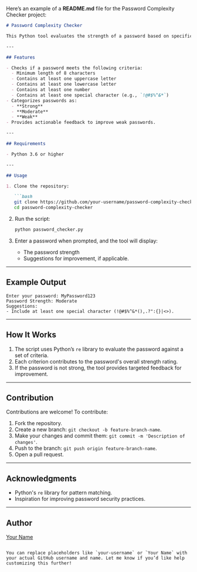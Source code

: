 Here’s an example of a **README.md** file for the Password Complexity Checker project:  

```markdown
# Password Complexity Checker

This Python tool evaluates the strength of a password based on specific criteria and provides feedback to users on how to improve their passwords. It’s designed to help users create stronger, more secure passwords.

---

## Features

- Checks if a password meets the following criteria:
  - Minimum length of 8 characters
  - Contains at least one uppercase letter
  - Contains at least one lowercase letter
  - Contains at least one number
  - Contains at least one special character (e.g., `!@#$%^&*`)
- Categorizes passwords as:
  - **Strong**
  - **Moderate**
  - **Weak**
- Provides actionable feedback to improve weak passwords.

---

## Requirements

- Python 3.6 or higher

---

## Usage

1. Clone the repository:

   ```bash
   git clone https://github.com/your-username/password-complexity-checker.git
   cd password-complexity-checker
   ```

2. Run the script:

   ```bash
   python password_checker.py
   ```

3. Enter a password when prompted, and the tool will display:
   - The password strength
   - Suggestions for improvement, if applicable.

---

## Example Output

```text
Enter your password: MyPassword123
Password Strength: Moderate
Suggestions:
- Include at least one special character (!@#$%^&*(),.?":{}|<>).
```

---

## How It Works

1. The script uses Python’s `re` library to evaluate the password against a set of criteria.
2. Each criterion contributes to the password's overall strength rating.
3. If the password is not strong, the tool provides targeted feedback for improvement.

---

## Contribution

Contributions are welcome! To contribute:
1. Fork the repository.
2. Create a new branch: `git checkout -b feature-branch-name`.
3. Make your changes and commit them: `git commit -m 'Description of changes'`.
4. Push to the branch: `git push origin feature-branch-name`.
5. Open a pull request.

---

## Acknowledgments

- Python's `re` library for pattern matching.
- Inspiration for improving password security practices.

---

## Author

[Your Name](https://github.com/diablo-101)
```

You can replace placeholders like `your-username` or `Your Name` with your actual GitHub username and name. Let me know if you’d like help customizing this further!
